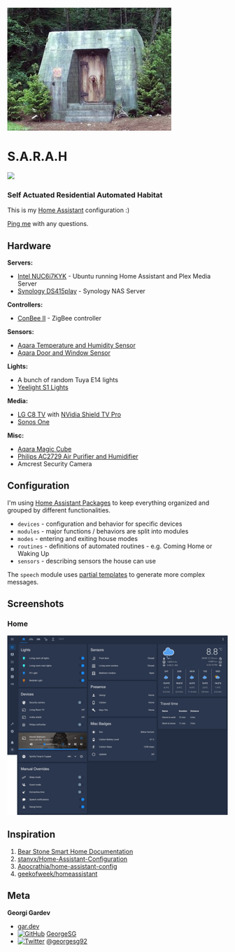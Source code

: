 ![S.A.R.A.H.](assets/eureka.sarah.jpg?raw=true)

# S.A.R.A.H

![](https://img.shields.io/github/commit-activity/m/GeorgeSG/sarah)

### Self Actuated Residential Automated Habitat

This is my [Home Assistant](https://home-assistant.io/) configuration :)

[Ping me](#meta) with any questions.

## Hardware

**Servers:**

- [Intel NUC6i7KYK](https://www.intel.com/content/www/us/en/products/boards-kits/nuc/kits/nuc6i7kyk.html) - Ubuntu running Home Assistant and Plex Media Server
- [Synology DS415play](https://www.synology.com/) - Synology NAS Server

**Controllers:**

- [ConBee II](https://www.phoscon.de/en/conbee2) - ZigBee controller

**Sensors:**

- [Aqara Temperature and Humidity Sensor](https://www.aqara.com/us/temperature_humidity_sensor.html)
- [Aqara Door and Window Sensor](https://www.aqara.com/us/door_and_window_sensor.html)

**Lights:**

- A bunch of random Tuya E14 lights
- [Yeelight S1 Lights](https://www.yeelight.com/en_US/product/lemon2-color)

**Media:**

- [LG C8 TV](https://www.lg.com/uk/tvs/lg-OLED55C8PLA) with [NVidia Shield TV Pro ](https://www.nvidia.com/en-us/shield/shield-tv-pro/)
- [Sonos One](https://www.sonos.com/en-us/shop/one.html)

**Misc:**

- [Aqara Magic Cube](https://www.gearbest.com/access-control/pp_1845856.html)
- [Philips AC2729 Air Purifier and Humidifier](https://www.p4c.philips.com/cgi-bin/cpindex.pl?scy=EE&slg=EN&ctn=AC2729/10)
- Amcrest Security Camera

## Configuration

I'm using [Home Assistant Packages](https://www.home-assistant.io/docs/configuration/packages/) to
keep everything organized and grouped by different functionalities.

- `devices` - configuration and behavior for specific devices
- `modules` - major functions / behaviors are split into modules
- `modes` - entering and exiting house modes
- `routines` - definitions of automated routines - e.g. Coming Home or Waking Up
- `sensors` - describing sensors the house can use

The `speech` module uses [partial templates](https://github.com/GeorgeSG/sarah/tree/master/templates/partials) to generate more complex messages.

## Screenshots

### Home

![Home Screen](assets/screenshot-home.png?raw=true)

## Inspiration

1. [Bear Stone Smart Home Documentation](https://github.com/CCOSTAN/Home-AssistantConfig)
1. [stanvx/Home-Assistant-Configuration](https://github.com/stanvx/Home-Assistant-Configuration)
1. [Apocrathia/home-assistant-config](https://github.com/Apocrathia/home-assistant-config)
1. [geekofweek/homeassistant](https://github.com/geekofweek/homeassistant)

## Meta

[1.1]: http://i.imgur.com/wWzX9uB.png
[2.1]: http://i.imgur.com/9I6NRUm.png

**Georgi Gardev**

- [gar.dev](https://gar.dev)
- [![GitHub][2.1]](https://github.com/GeorgeSG/) [GeorgeSG](https://github.com/GeorgeSG/)
- [![Twitter][1.1]](https://twitter.com/georgesg92) [@georgesg92](https://twitter.com/georgesg92)
